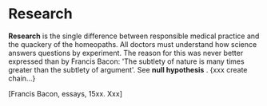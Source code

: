 # Research

**Research** is the single difference between responsible medical
practice and the quackery of the homeopaths. All doctors must understand
how science answers questions by experiment. The reason for this was
never better expressed than by Francis Bacon: 'The subtlety of nature is
many times greater than the subtlety of argument'. See **null
hypothesis** . {xxx create chain…}

\[Francis Bacon, essays, 15xx. Xxx\]
